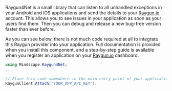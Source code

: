 Raygun4Net is a small library that can listen to all unhandled exceptions in your Android and iOS applications and send the details to your [Raygun.io](http://raygun.io/) account. This allows you to see issues in your application as soon as your users find them. Then you can debug and release a new bug-free version faster than ever before.

As you can see below, there is not much code required at all to integrate this Raygun provider into your application. Full documentation is provided when you install this component, and a step-by-step guide is available when you register an application on your [Raygun.io](http://raygun.io/) dashboard.

```csharp
using Mindscape.Raygun4Net;
...

// Place this code somewhere in the main entry point of your application.
RaygunClient.Attach("YOUR_APP_API_KEY");
```
